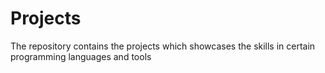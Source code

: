 # Projects
The repository contains the projects which showcases the skills in certain programming languages and tools
